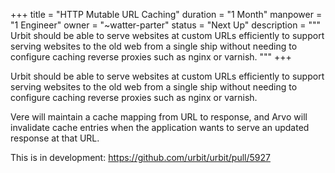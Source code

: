 +++
title = "HTTP Mutable URL Caching"
duration = "1 Month"
manpower = "1 Engineer"
owner = "~watter-parter"
status = "Next Up"
description = """
Urbit should be able to serve websites at custom URLs efficiently to support serving websites to the old web from a single ship without needing to configure caching reverse proxies such as nginx or varnish.
"""
+++

Urbit should be able to serve websites at custom URLs efficiently to support serving websites to the old web from a single ship without needing to configure caching reverse proxies such as nginx or varnish.

Vere will maintain a cache mapping from URL to response, and Arvo will invalidate cache entries when the application wants to serve an updated response at that URL.

This is in development:
https://github.com/urbit/urbit/pull/5927
